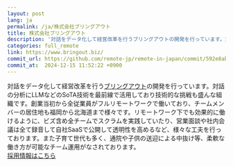 ```yaml
---
layout: post
lang: ja
permalink: /ja/株式会社ブリングアウト
title: 株式会社ブリングアウト
description: '対話をデータ化して経営改革を行うブリングアウトの開発を行っています。対話の分析にLLMなどのSoTA技術を最前線で活用しており技術的な挑戦も盛んな組織です。創業当初から全従業員がフルリモートワークで働いており、チームメンバーの居住地も福岡から北海道まで様々です。リモートワーク下でも効果的に働けるように、ビズ含め全チームでスクラムを実践していたり、営業面談や社内会議は全て録音して自社SaaSで公開して透明性を高めるなど、様々な工夫を行っております。また子育て世代も多く、通院や子供の送迎による中抜け等、柔軟な働き方が可能なチーム運用がなされております。  採用情報はこちら'
categories: full_remote
link: https://www.bringout.biz/
commit_url: https://github.com/remote-jp/remote-in-japan/commit/592e8ab87c44d06f31cf3724b8f40f76c12075bf
commit_at:  2024-12-15 11:52:22 +0900
---
```


<p>対話をデータ化して経営改革を行う<a href="https://www.bringout.biz/">ブリングアウト</a>の開発を行っています。対話の分析にLLMなどのSoTA技術を最前線で活用しており技術的な挑戦も盛んな組織です。創業当初から全従業員がフルリモートワークで働いており、チームメンバーの居住地も福岡から北海道まで様々です。リモートワーク下でも効果的に働けるように、ビズ含め全チームでスクラムを実践していたり、営業面談や社内会議は全て録音して自社SaaSで公開して透明性を高めるなど、様々な工夫を行っております。また子育て世代も多く、通院や子供の送迎による中抜け等、柔軟な働き方が可能なチーム運用がなされております。<br /> <a href="https://bringout.notion.site/e34ace2d456d483693faaf3c80f31187">採用情報はこちら</a></p>
